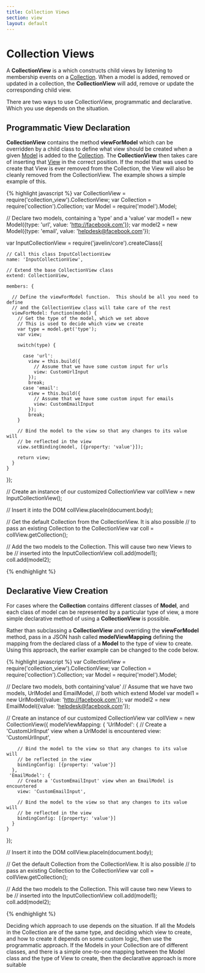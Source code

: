 ```yaml
---
title: Collection Views
section: view
layout: default
---
```


<h1>Collection Views</h1>

<p>
  A <b>CollectionView</b> is a which constructs child views by listening to membership events on a <a href="collection.html">Collection</a>.  When a model is added, removed or updated in a collection, the <b>CollectionView</b> will add, remove or update the corresponding child view.
</p>

<p>
  There are two ways to use CollectionView, programmatic and declarative.  Which you use depends on the situation.
</p>

<h2>Programmatic View Declaration</h2>
<p>
  <b>CollectionView</b> contains the method <b>viewForModel</b> which can be overridden by a child class to define what view should be created when a given <a href="model.html">Model</a> is added to the <a href="collection.html">Collection</a>.  The <b>CollectionView</b> then takes care of inserting that <a href="view.html">View</a> in the correct position.  If the model that was used to create that View is ever removed from the Collection, the View will also be cleanly removed from the CollectionView.  The example shows a simple example of this.
</p>

{% highlight javascript %}
  var CollectionView = require('collection_view').CollectionView;
  var Collection = require('collection').Collection;
  var Model = require('model').Model;

  // Declare two models, containing a 'type' and a 'value'
  var model1 = new Model({type: 'url', value: 'http://facebook.com'});
  var model2 = new Model({type: 'email', value: 'helpdesk@facebook.com'});

  var InputCollectionView = require('javelin/core').createClass({

    // Call this class InputCollectionView
    name: 'InputCollectionView',

    // Extend the base CollectionView class
    extend: CollectionView,

    members: {

      // Define the viewForModel function.  This should be all you need to define
      // and the CollectionView class will take care of the rest
      viewForModel: function(model) {
        // Get the type of the model, which we set above
        // This is used to decide which view we create
        var type = model.get('type');
        var view;

        switch(type) {
          
          case 'url':
            view = this.build({
              // Assume that we have some custom input for urls
              view: CustomUrlInput
            });
            break;
          case 'email':
            view = this.build({
              // Assume that we have some custom input for emails
              view: CustomEmailInput
            });
            break;
        }

        // Bind the model to the view so that any changes to its value will
        // be reflected in the view
        view.setBinding(model, [{property: 'value'}]);

        return view;
      }
    }
  });

  // Create an instance of our customized CollectionView
  var collView = new InputCollectionView();

  // Insert it into the DOM
  collView.placeIn(document.body);

  // Get the default Collection from the CollectionView.  It is also possible
  // to pass an existing Collection to the CollectionView
  var coll = collView.getCollection();

  // Add the two models to the Collection.  This will cause two new Views to be
  // inserted into the InputCollectionView
  coll.add(model1);
  coll.add(model2);

{% endhighlight %}

<h2>Declarative View Creation</h2>

<p>
  For cases where the <b>Collection</b> contains different classes of <b>Model</b>,
  and each class of model can be represented by a particular type of view, a more simple
  declarative method of using a <b>CollectionView</b> is possible.
</p>

<p>
  Rather than subclassing a <b>CollectionView</b> and overriding the <b>viewForModel</b>
  method, pass in a JSON hash called <b>modelViewMapping</b> defining the mapping from the 
  declared class of a <b>Model</b> to the type of view to create.  Using this approach, 
  the earlier example can be changed to the code below.
</p>

{% highlight javascript %}
  var CollectionView = require('collection_view').CollectionView;
  var Collection = require('collection').Collection;
  var Model = require('model').Model;

  // Declare two models, both containing'value'
  // Assume that we have two models, UrlModel and EmailModel,
  // both which extend Model
  var model1 = new UrlModel({value: 'http://facebook.com'});
  var model2 = new EmailModel({value: 'helpdesk@facebook.com'});

  // Create an instance of our customized CollectionView
  var collView = new CollectionView({
    modelViewMapping: {
      'UrlModel': {
        // Create a 'CustomUrlInput' view when a UrlModel is encountered
        view: 'CustomUrlInput',
 
        // Bind the model to the view so that any changes to its value will
        // be reflected in the view
        bindingConfig: [{property: 'value'}]
      },
     'EmailModel': {
        // Create a 'CustomEmailInput' view when an EmailModel is encountered
        view: 'CustomEmailInput', 
 
        // Bind the model to the view so that any changes to its value will
        // be reflected in the view
        bindingConfig: [{property: 'value'}]
      }
    }
  });

  // Insert it into the DOM
  collView.placeIn(document.body);

  // Get the default Collection from the CollectionView.  It is also possible
  // to pass an existing Collection to the CollectionView
  var coll = collView.getCollection();

  // Add the two models to the Collection.  This will cause two new Views to be
  // inserted into the InputCollectionView
  coll.add(model1);
  coll.add(model2);

{% endhighlight %}

<p>
  Deciding which approach to use depends on the situation.  If all the Models in the Collection
  are of the same type, and deciding which view to create, and how to create it depends on some custom
  logic, then use the programmatic approach.  If the Models in your Collection are of different classes,
  and there is a simple one-to-one mapping between the Model class and the type of View to create,
  then the declarative approach is more suitable
</p>
